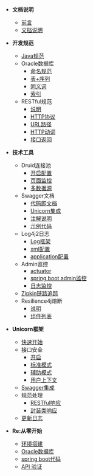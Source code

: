 * **文档说明**
	* [前言](./content/start/foreword.md)
	* [文档说明](./content/start/description.md)

* **开发规范**
	* [Java规范](./content/standard/java.md)
	* Oracle数据库
		* [命名规范](./content/standard/database/name.md)
		* [表+序列](./content/standard/database/table.md)
		* [同义词](./content/standard/database/synonym.md)
		* [索引](./content/standard/database/index.md)
	* RESTful规范
		* [说明](./content/standard/restful/foreword.md)
		* [HTTP协议](./content/standard/restful/http.md)
		* [URL路径](./content/standard/restful/endpoint.md)
		* [HTTP动词](./content/standard/restful/httpVerb.md)
		* [接口返回](./content/standard/restful/response.md)
* **技术工具**
	* Druid连接池
		* [开启配置](./content/plugin/druid/start.md)
		* [页面监控](./content/plugin/druid/monitor.md)
		* [多数据源](./content/plugin/druid/multiple.md)
	* Swagger文档
		* [代码即文档](./content/plugin/swagger/foreword.md)
		* [Unicorn集成](./content/plugin/swagger/unicorn.md)
		* [注解说明](./content/plugin/swagger/annotation.md)
		* [示例代码](./content/plugin/swagger/code.md)
	* Log4j2日志
		* [Log框架](./content/plugin/log4j2/start.md)
		* [xml配置](./content/plugin/log4j2/xml.md)
		* [application配置](./content/plugin/log4j2/application.md)
	* Admin监控
		* [actuator](./content/plugin/admin/actuator.md)
		* [spring boot admin监控](./content/plugin/admin/admin.md)
		* [日志监控](./content/plugin/admin/log.md)
	* [Zipkin链路追踪](./content/plugin/zipkin.md)
	* Resilience4j熔断
		* [说明](./content/plugin/resilience4j/start.md)
		* [组件列表](./content/plugin/resilience4j/components.md)
* **Unicorn框架**
	* [快速开始](./content/unicorn/start.md)
	* 接口安全
		* [开启](./content/unicorn/security/open.md)
		* [标准模式](./content/unicorn/security/customMode.md)
		* [辅助模式](./content/unicorn/security/otherModes.md)
		* [用户上下文](./content/unicorn/security/userProfile.md)
	* [Swagger集成](./content/unicorn/swagger.md)
	* 规范处理
		* [RESTful响应](./content/unicorn/standard/restful.md)
		* [封装类响应](./content/unicorn/standard/wrapper.md)
	* [更新日志](./content/unicorn/versionLog.md)
* **Re:从零开始**
	* [环境搭建](./content/beginner/environment.md)
	* [Oracle数据库](./content/beginner/database.md)
	* [spring boot代码](./content/beginner/springboot.md)
	* [API 验证](./content/beginner/test.md)
